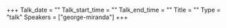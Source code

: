 +++
Talk_date = ""
Talk_start_time = ""
Talk_end_time = ""
Title = ""
Type = "talk"
Speakers = ["george-miranda"]
+++


